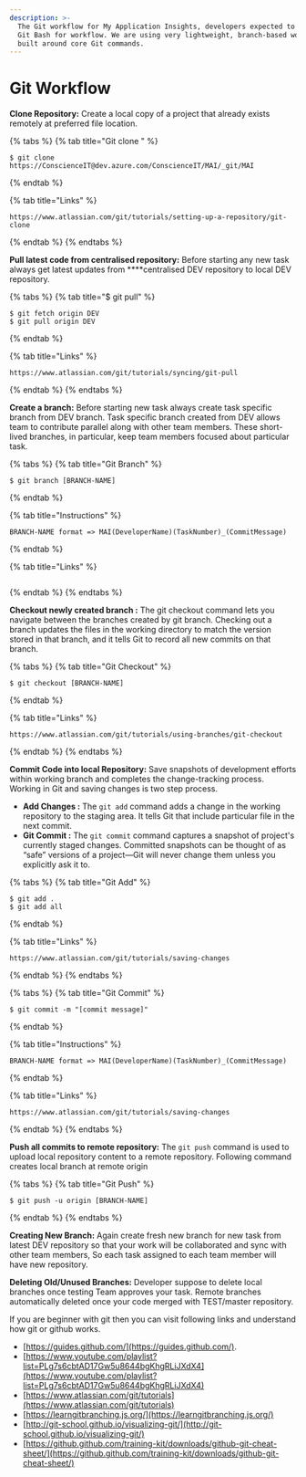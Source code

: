```yaml
---
description: >-
  The Git workflow for My Application Insights, developers expected to use only
  Git Bash for workflow. We are using very lightweight, branch-based workflow
  built around core Git commands.
---
```


# Git Workflow

**Clone Repository:** Create a local copy of a project that already exists remotely at preferred file location. 

{% tabs %}
{% tab title="Git clone " %}
```
$ git clone https://ConscienceIT@dev.azure.com/ConscienceIT/MAI/_git/MAI
```
{% endtab %}

{% tab title="Links" %}
```
https://www.atlassian.com/git/tutorials/setting-up-a-repository/git-clone

```
{% endtab %}
{% endtabs %}

**Pull latest code from centralised repository:** Before starting any new task always get latest updates from ****centralised DEV repository to local DEV repository. 

{% tabs %}
{% tab title="$ git pull" %}
```text
$ git fetch origin DEV
$ git pull origin DEV
```
{% endtab %}

{% tab title="Links" %}
```
https://www.atlassian.com/git/tutorials/syncing/git-pull
```
{% endtab %}
{% endtabs %}

**Create a branch:** Before starting new task always create task specific branch from DEV branch. Task specific branch created from DEV allows team to contribute parallel along with other team members. These short-lived branches, in particular, keep team members focused about particular task.

{% tabs %}
{% tab title="Git Branch" %}
```
$ git branch [BRANCH-NAME]
```
{% endtab %}

{% tab title="Instructions" %}
```
BRANCH-NAME format => MAI(DeveloperName)(TaskNumber)_(CommitMessage)
```
{% endtab %}

{% tab title="Links" %}
```

```
{% endtab %}
{% endtabs %}

**Checkout newly created branch :** The git checkout command lets you navigate between the branches created by git branch. Checking out a branch updates the files in the working directory to match the version stored in that branch, and it tells Git to record all new commits on that branch.

{% tabs %}
{% tab title="Git Checkout" %}
```
$ git checkout [BRANCH-NAME] 
```
{% endtab %}

{% tab title="Links" %}
```
https://www.atlassian.com/git/tutorials/using-branches/git-checkout
```
{% endtab %}
{% endtabs %}

**Commit Code into local Repository:** Save snapshots of development efforts within working branch and completes the change-tracking process. Working in Git and saving changes is two step process.

* **Add Changes :** The `git add` command adds a change in the working repository to the staging area. It tells Git that include particular file in the next commit.
* **Git Commit :** The `git commit` command captures a snapshot of project's currently staged changes. Committed snapshots can be thought of as “safe” versions of a project—Git will never change them unless you explicitly ask it to.

{% tabs %}
{% tab title="Git Add" %}
```
$ git add .
$ git add all
```
{% endtab %}

{% tab title="Links" %}
```
https://www.atlassian.com/git/tutorials/saving-changes
```
{% endtab %}
{% endtabs %}

{% tabs %}
{% tab title="Git Commit" %}
```
$ git commit -m "[commit message]"
```
{% endtab %}

{% tab title="Instructions" %}
```
BRANCH-NAME format => MAI(DeveloperName)(TaskNumber)_(CommitMessage)
```
{% endtab %}

{% tab title="Links" %}
```
https://www.atlassian.com/git/tutorials/saving-changes
```
{% endtab %}
{% endtabs %}

**Push all commits to remote repository:**  The `git push` command is used to upload local repository content to a remote repository. Following command creates local branch at remote origin 

{% tabs %}
{% tab title="Git Push" %}
```text
$ git push -u origin [BRANCH-NAME]
```
{% endtab %}
{% endtabs %}

**Creating New Branch:** Again create fresh new branch for new task from latest DEV repository so that your work will be collaborated and sync with other team members, So each task assigned to each team member will have new repository.

**Deleting Old/Unused Branches:** Developer suppose to delete local branches once testing Team approves your task. Remote branches automatically deleted once your code merged with TEST/master repository.







If you are beginner with git then you can visit following links and understand how git or github works.

* [https://guides.github.com/](https://guides.github.com/).
* [https://www.youtube.com/playlist?list=PLg7s6cbtAD17Gw5u8644bgKhgRLiJXdX4](https://www.youtube.com/playlist?list=PLg7s6cbtAD17Gw5u8644bgKhgRLiJXdX4)
* [https://www.atlassian.com/git/tutorials](https://www.atlassian.com/git/tutorials)
* [https://learngitbranching.js.org/](https://learngitbranching.js.org/)
* [http://git-school.github.io/visualizing-git/](http://git-school.github.io/visualizing-git/)
* [https://github.github.com/training-kit/downloads/github-git-cheat-sheet/](https://github.github.com/training-kit/downloads/github-git-cheat-sheet/)

